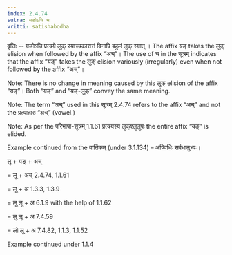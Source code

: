 ```yaml
---
index: 2.4.74
sutra: यङोऽचि च
vritti: satishabodha
---
```



वृत्तिः -- यङोऽचि प्रत्यये लुक् स्याच्चकारात्तं विनापि बहुलं लुक् स्यात् । The affix यङ् takes the लुक् elision when followed by the affix “अच्”। The use of च in the सूत्रम् indicates that the affix “यङ्” takes the लुक् elision variously (irregularly) even when not followed by the affix “अच्”।

Note: There is no change in meaning caused by this लुक् elision of the affix “यङ्”। Both “यङ्” and “यङ्-लुक्” convey the same meaning.

Note: The term “अच्” used in this सूत्रम् 2.4.74 refers to the affix “अच्” and not the प्रत्याहारः “अच्” (vowel.)

Note: As per the परिभाषा-सूत्रम् 1.1.61 प्रत्ययस्य लुक्‌श्लुलुपः the entire affix “यङ्” is elided.


Example continued from the वार्तिकम् (under 3.1.134) – अज्विधिः सर्वधातुभ्यः।


लू + यङ् + अच्

= लू + अच् 2.4.74, 1.1.61

= लू + अ 1.3.3, 1.3.9

= लू लू + अ 6.1.9 with the help of 1.1.62

= लु लू + अ 7.4.59

= लो लू + अ 7.4.82, 1.1.3, 1.1.52


Example continued under 1.1.4

